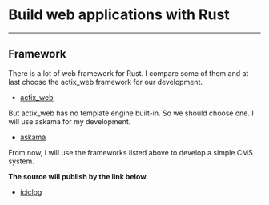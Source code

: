 # Build web applications with Rust

---
## Framework
There is a lot of web framework for Rust. I compare some of them and at last choose the actix_web framework for our development.
- [actix_web](https://actix.rs/)
  
But actix_web has no template engine built-in. So we should choose one. I will use askama for my development.
- [askama](https://github.com/djc/askama)

From now, I will use the frameworks listed above to develop a simple CMS system.

**The source will publish by the link below.**
- [iciclog](https://bitbucket.org/miocs-xyz/iciclog/src/main/)